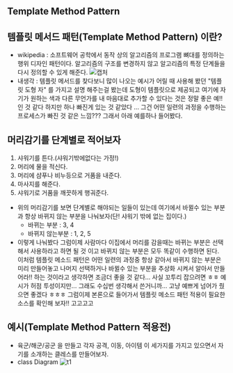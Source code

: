 ## Template Method Pattern

## 템플릿 메서드 패턴(Template Method Pattern) 이란?

- wikipedia : 소프트웨어 공학에서 동작 상의 알고리즘의 프로그램 뼈대를 정의하는 행위 디자인 패턴이다.  알고리즘의 구조를 변경하지 않고 알고리즘의 특정 단계들을 다시 정의할 수 있게 해준다.
![캡처](https://user-images.githubusercontent.com/31425312/59481020-a1f97280-8e9d-11e9-9cc5-fd817fd5b7fa.PNG)
- 내생각 : 템플릿 메서드를 찾다보니 많이 나오는 예시가 어릴 때 사용해 봤던 "템플릿 도형 자" 를 가지고 설명 해주는걸 봤는데 도형이 템플릿으로 제공되고 여기에 자기가 원하는 색과 다른 무언가를 내 마음대로 추가할 수 있다는 것은 정말 좋은 예!! 인 것 같다 하지만 하나 빠진게 있는 것 같았다 ... 그건 어떤 일련의 과정을 수행하는 프로세스가 빠진 것 같은 느낌???  그래서 아래 예를하나 들어봤다.

## 머리감기를 단계별로 적어보자
  1. 샤워기를 튼다.(샤워기밖에없다는 가정!)
  2. 머리에 물을 적신다.
  3. 머리에 샴푸나 비누등으로 거품을 내준다.
  4. 마사지를 해준다.
  5. 샤워기로 거품을 깨끗하게 행궈준다.

- 위의 머리감기를 보면 단계별로 해야되는 일들이 있는데 여기에서 바뀔수 있는 부분과 항상 바뀌지 않는 부분을 나눠보자(단! 샤워기 밖에 없는 집이다.)
    - 바뀌는 부분 : 3, 4
    - 바뀌지 않는부분 : 1, 2, 5
- 이렇게 나눠봤다 그럼이제 사람마다 이집에서 머리를 감을때는 바뀌는 부분은 선택해서 사용하라고 하면 될 것 이고 바뀌지 않는 부분은 모두 똑같이 수행하면 된다.
이처럼 템플릿 메소드 패턴은 어떤 일련의 과정중 항상 같아서 바뀌지 않는 부분은 미리 만들어놓고 나머지 선택하거나 바뀔수 있는 부분을 추상화 시켜서 알아서 만들어라!!
하는 것이라고 생각하면 조금더 좋을 것 같다...  사실 꼬투리 잡으려면 ㅎㅎ 예시가 허점 투성이지만... 그래도 수십번 생각해서 쓴거니까... 고냥 예쁘게 넘어가 줬으면 좋겠다 ㅎㅎㅎ 그럼이제 본론으로 들어가서 템플릿 메소드 패턴 적용이 필요한 소스를 확인해 보자!! 고고고고

## 예시(Template Method Pattern 적용전)
- 육군/해군/공군 을 만들고 각자 공격, 이동, 아이템 이 세가지를 가지고 있으면서 자기를 소개하는 클레스를 만들어보자.
- class Diagram
![t1](https://user-images.githubusercontent.com/31425312/59482929-f0127400-8ea5-11e9-8d91-3acb27d7c2e2.PNG)
